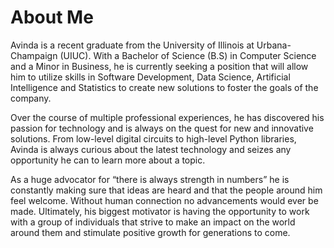 # About Me

Avinda is a recent graduate from the University of Illinois at Urbana-Champaign (UIUC). With a Bachelor of Science (B.S) in Computer Science and a Minor in Business, he is currently seeking a position that will allow him to utilize skills in Software Development, Data Science, Artificial Intelligence and Statistics to create new solutions to foster the goals of the company. 

Over the course of multiple professional experiences, he has discovered his passion for technology and is always on the quest for new and innovative solutions. From low-level digital circuits to high-level Python libraries, Avinda is always curious about the latest technology and seizes any opportunity he can to learn more about a topic. 

As a huge advocator for “there is always strength in numbers” he is constantly making sure that ideas are heard and that the people around him feel welcome. Without human connection no advancements would ever be made. Ultimately, his biggest motivator is having the opportunity to work with a group of individuals that strive to make an impact on the world around them and stimulate positive growth for generations to come.


